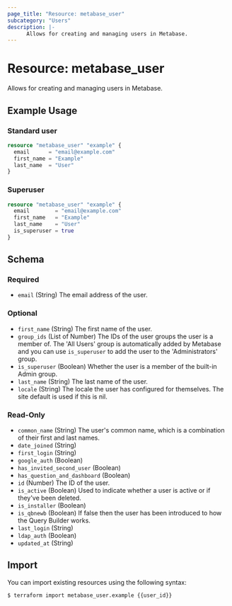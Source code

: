```yaml
---
page_title: "Resource: metabase_user"
subcategory: "Users"
description: |-
      Allows for creating and managing users in Metabase.
---
```


# Resource: metabase_user

Allows for creating and managing users in Metabase.

## Example Usage

### Standard user

```terraform
resource "metabase_user" "example" {
  email      = "email@example.com"
  first_name = "Example"
  last_name  = "User"
}
```

### Superuser

```terraform
resource "metabase_user" "example" {
  email        = "email@example.com"
  first_name   = "Example"
  last_name    = "User"
  is_superuser = true
}
```

<!-- schema generated by tfplugindocs -->
## Schema

### Required

- `email` (String) The email address of the user.

### Optional

- `first_name` (String) The first name of the user.
- `group_ids` (List of Number) The IDs of the user groups the user is a member of. The 'All Users' group is automatically added by Metabase and you can use `is_superuser` to add the user to the 'Administrators' group.
- `is_superuser` (Boolean) Whether the user is a member of the built-in Admin group.
- `last_name` (String) The last name of the user.
- `locale` (String) The locale the user has configured for themselves. The site default is used if this is nil.

### Read-Only

- `common_name` (String) The user's common name, which is a combination of their first and last names.
- `date_joined` (String)
- `first_login` (String)
- `google_auth` (Boolean)
- `has_invited_second_user` (Boolean)
- `has_question_and_dashboard` (Boolean)
- `id` (Number) The ID of the user.
- `is_active` (Boolean) Used to indicate whether a user is active or if they've been deleted.
- `is_installer` (Boolean)
- `is_qbnewb` (Boolean) If false then the user has been introduced to how the Query Builder works.
- `last_login` (String)
- `ldap_auth` (Boolean)
- `updated_at` (String)

## Import

You can import existing resources using the following syntax:

```shell
$ terraform import metabase_user.example {{user_id}}
```
